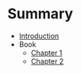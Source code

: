 # Summary

* [Introduction](README.md)
* Book
   * [Chapter 1](content/chapter_1.md)
   * [Chapter 2](content/chapter_2.adoc)

